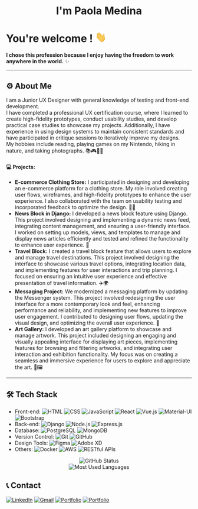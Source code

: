 <h1 align="center">I'm Paola Medina</h1>
<h1 align="left">You're welcome ! <img src="https://raw.githubusercontent.com/ABSphreak/ABSphreak/master/gifs/Hi.gif" width="30px"></h1>

**I chose this profession because I enjoy having the freedom to work anywhere in the world.** :sparkles:

***

## ⚙️ About Me
I am a Junior UX Designer with general knowledge of testing and front-end development.  
I have completed a professional UX certification course, where I learned to create high-fidelity prototypes, conduct usability studies, and develop practical case studies to showcase my projects. Additionally, I have experience in using design systems to maintain consistent standards and have participated in critique sessions to iteratively improve my designs.  
My hobbies include reading, playing games on my Nintendo, hiking in nature, and taking photographs. 📚🎮🌲📸

<h4>💻 Projects:</h4>
<ul>
<li><strong>E-commerce Clothing Store:</strong> I participated in designing and developing an e-commerce platform for a clothing store. My role involved creating user flows, wireframes, and high-fidelity prototypes to enhance the user experience. I also collaborated with the team on usability testing and incorporated feedback to optimize the design. 👗🛒</li>
<li><strong>News Block in Django:</strong> I developed a news block feature using Django. This project involved designing and implementing a dynamic news feed, integrating content management, and ensuring a user-friendly interface. I worked on setting up models, views, and templates to manage and display news articles efficiently and tested and refined the functionality to enhance user experience. 📰</li>
<li><strong>Travel Block:</strong> I created a travel block feature that allows users to explore and manage travel destinations. This project involved designing the interface to showcase various travel options, integrating location data, and implementing features for user interactions and trip planning. I focused on ensuring an intuitive user experience and effective presentation of travel information. ✈️🌍</li>
<li><strong>Messaging Project:</strong> We modernized a messaging platform by updating the Messenger system. This project involved redesigning the user interface for a more contemporary look and feel, enhancing performance and reliability, and implementing new features to improve user engagement. I contributed to designing user flows, updating the visual design, and optimizing the overall user experience. 💬</li>
<li><strong>Art Gallery:</strong> I developed an art gallery platform to showcase and manage artwork. This project included designing an engaging and visually appealing interface for displaying art pieces, implementing features for browsing and filtering artworks, and integrating user interaction and exhibition functionality. My focus was on creating a seamless and immersive experience for users to explore and appreciate the art. 🎨🖼️</li>
</ul>

***

## 🛠 Tech Stack
<ul>
<li>Front-end: 
    <img src="https://img.shields.io/badge/HTML-E34F26?style=flat-square&logo=html5&logoColor=white" alt="HTML" />
    <img src="https://img.shields.io/badge/CSS-1572B6?style=flat-square&logo=css3&logoColor=white" alt="CSS" />
    <img src="https://img.shields.io/badge/JavaScript-F7DF1E?style=flat-square&logo=javascript&logoColor=black" alt="JavaScript" />
    <img src="https://img.shields.io/badge/React-61DAFB?style=flat-square&logo=react&logoColor=black" alt="React" />
    <img src="https://img.shields.io/badge/Vue.js-4FC08D?style=flat-square&logo=vue.js&logoColor=white" alt="Vue.js" />
    <img src="https://img.shields.io/badge/Material-UI-0081CB?style=flat-square&logo=material-ui&logoColor=white" alt="Material-UI" />
    <img src="https://img.shields.io/badge/Bootstrap-7952B3?style=flat-square&logo=bootstrap&logoColor=white" alt="Bootstrap" />
</li>
<li>Back-end:
    <img src="https://img.shields.io/badge/Django-092E20?style=flat-square&logo=django&logoColor=white" alt="Django" />
    <img src="https://img.shields.io/badge/Node.js-339933?style=flat-square&logo=node.js&logoColor=white" alt="Node.js" />
    <img src="https://img.shields.io/badge/Express.js-000000?style=flat-square&logo=express&logoColor=white" alt="Express.js" />
</li>
<li>Database:
    <img src="https://img.shields.io/badge/PostgreSQL-4169E1?style=flat-square&logo=postgresql&logoColor=white" alt="PostgreSQL" />
    <img src="https://img.shields.io/badge/MongoDB-47A248?style=flat-square&logo=mongodb&logoColor=white" alt="MongoDB" />
</li>
<li>Version Control:
    <img src="https://img.shields.io/badge/Git-F05032?style=flat-square&logo=git&logoColor=white" alt="Git" />
    <img src="https://img.shields.io/badge/GitHub-181717?style=flat-square&logo=github&logoColor=white" alt="GitHub" />
</li>
<li>Design Tools:
    <img src="https://img.shields.io/badge/Figma-F24E1E?style=flat-square&logo=figma&logoColor=white" alt="Figma" />
    <img src="https://img.shields.io/badge/Adobe%20XD-FF61F6?style=flat-square&logo=adobe-xd&logoColor=white" alt="Adobe XD" />
</li>
<li>Others:
    <img src="https://img.shields.io/badge/Docker-2496ED?style=flat-square&logo=docker&logoColor=white" alt="Docker" />
    <img src="https://img.shields.io/badge/AWS-232F3E?style=flat-square&logo=amazon-aws&logoColor=white" alt="AWS" />
    <img src="https://img.shields.io/badge/RESTful%20APIs-25A27F?style=flat-square&logo=api&logoColor=white" alt="RESTful APIs" />
</li>
</ul>

<p align="center">
<img src="https://github-readme-stats.vercel.app/api?username=paodesign&count_private=true&show_icons=true&theme=great-gatsby" alt="GitHub Status"/><br>
<img width="492px" src="https://github-readme-stats.vercel.app/api/top-langs/?username=paodesign&show_icons=true&layout=compact&theme=great-gatsby" alt="Most Used Languages">
</p>

## :telephone_receiver: Contact
[![LinkedIn](https://img.shields.io/badge/-LinkedIn-0077B5?style=flat-square&logo=LinkedIn&logoColor=white)](https://www.linkedin.com/in/pao-design)
[![Gmail](https://img.shields.io/badge/-Gmail-c14438?style=flat-square&logo=Gmail&logoColor=white)](mailto:paolamedina.designer@gmail.com)
[![Portfolio](https://img.shields.io/badge/-Portfolio-000000?style=flat-square&logo=InternetExplorer&logoColor=white)](https://www.paolamedina.design/)
[![Portfolio](https://img.shields.io/badge/-Portfolio-F57F20?style=flat-square&logo=InternetExplorer&logoColor=white)](https://www.paolamedina.design/)















